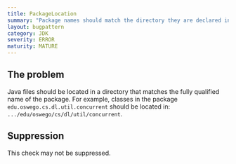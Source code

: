 ```yaml
---
title: PackageLocation
summary: "Package names should match the directory they are declared in"
layout: bugpattern
category: JDK
severity: ERROR
maturity: MATURE
---
```


<!--
*** AUTO-GENERATED, DO NOT MODIFY ***
To make changes, edit the @BugPattern annotation or the explanation in docs/bugpattern.
-->

## The problem
Java files should be located in a directory that matches the fully qualified name of the package. For example, classes in the package `edu.oswego.cs.dl.util.concurrent` should be located in: `.../edu/oswego/cs/dl/util/concurrent`.

## Suppression
This check may not be suppressed.
